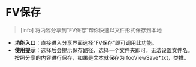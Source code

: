 # FV保存

> \[info\] 将内容分享到“FV保存”帮你快速以文件形式保存到本地

* **功能入口**：直接进入分享界面选择“FV保存”即可调用此功能。
* **使用提示**：选择后会提示保存路径，选择一个文件夹即可，无法设置文件名。按照分享的内容进行保存，如果是文本就保存为 fooViewSave\*.txt，类推。

